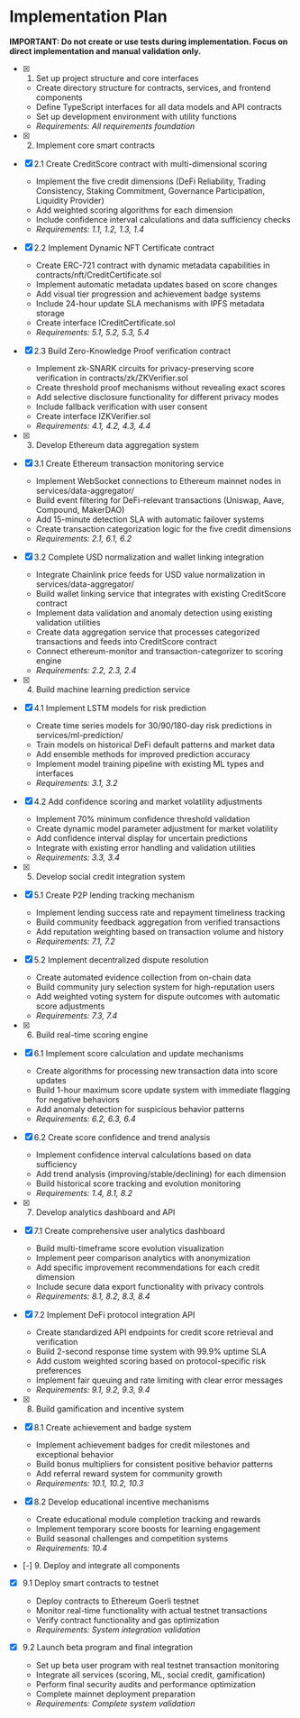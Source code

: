 # Implementation Plan

**IMPORTANT: Do not create or use tests during implementation. Focus on direct implementation and manual validation only.**

- [x] 1. Set up project structure and core interfaces
  - Create directory structure for contracts, services, and frontend components
  - Define TypeScript interfaces for all data models and API contracts
  - Set up development environment with utility functions
  - _Requirements: All requirements foundation_

- [x] 2. Implement core smart contracts
- [x] 2.1 Create CreditScore contract with multi-dimensional scoring
  - Implement the five credit dimensions (DeFi Reliability, Trading Consistency, Staking Commitment, Governance Participation, Liquidity Provider)
  - Add weighted scoring algorithms for each dimension
  - Include confidence interval calculations and data sufficiency checks
  - _Requirements: 1.1, 1.2, 1.3, 1.4_

- [x] 2.2 Implement Dynamic NFT Certificate contract
  - Create ERC-721 contract with dynamic metadata capabilities in contracts/nft/CreditCertificate.sol
  - Implement automatic metadata updates based on score changes
  - Add visual tier progression and achievement badge systems
  - Include 24-hour update SLA mechanisms with IPFS metadata storage
  - Create interface ICreditCertificate.sol
  - _Requirements: 5.1, 5.2, 5.3, 5.4_

- [x] 2.3 Build Zero-Knowledge Proof verification contract
  - Implement zk-SNARK circuits for privacy-preserving score verification in contracts/zk/ZKVerifier.sol
  - Create threshold proof mechanisms without revealing exact scores
  - Add selective disclosure functionality for different privacy modes
  - Include fallback verification with user consent
  - Create interface IZKVerifier.sol
  - _Requirements: 4.1, 4.2, 4.3, 4.4_

- [x] 3. Develop Ethereum data aggregation system
- [x] 3.1 Create Ethereum transaction monitoring service
  - Implement WebSocket connections to Ethereum mainnet nodes in services/data-aggregator/
  - Build event filtering for DeFi-relevant transactions (Uniswap, Aave, Compound, MakerDAO)
  - Add 15-minute detection SLA with automatic failover systems
  - Create transaction categorization logic for the five credit dimensions
  - _Requirements: 2.1, 6.1, 6.2_

- [x] 3.2 Complete USD normalization and wallet linking integration
  - Integrate Chainlink price feeds for USD value normalization in services/data-aggregator/
  - Build wallet linking service that integrates with existing CreditScore contract
  - Implement data validation and anomaly detection using existing validation utilities
  - Create data aggregation service that processes categorized transactions and feeds into CreditScore contract
  - Connect ethereum-monitor and transaction-categorizer to scoring engine
  - _Requirements: 2.2, 2.3, 2.4_

- [x] 4. Build machine learning prediction service
- [x] 4.1 Implement LSTM models for risk prediction
  - Create time series models for 30/90/180-day risk predictions in services/ml-prediction/
  - Train models on historical DeFi default patterns and market data
  - Add ensemble methods for improved prediction accuracy
  - Implement model training pipeline with existing ML types and interfaces
  - _Requirements: 3.1, 3.2_

- [x] 4.2 Add confidence scoring and market volatility adjustments
  - Implement 70% minimum confidence threshold validation
  - Create dynamic model parameter adjustment for market volatility
  - Add confidence interval display for uncertain predictions
  - Integrate with existing error handling and validation utilities
  - _Requirements: 3.3, 3.4_

- [x] 5. Develop social credit integration system
- [x] 5.1 Create P2P lending tracking mechanism
  - Implement lending success rate and repayment timeliness tracking
  - Build community feedback aggregation from verified transactions
  - Add reputation weighting based on transaction volume and history
  - _Requirements: 7.1, 7.2_

- [x] 5.2 Implement decentralized dispute resolution
  - Create automated evidence collection from on-chain data
  - Build community jury selection system for high-reputation users
  - Add weighted voting system for dispute outcomes with automatic score adjustments
  - _Requirements: 7.3, 7.4_

- [x] 6. Build real-time scoring engine
- [x] 6.1 Implement score calculation and update mechanisms
  - Create algorithms for processing new transaction data into score updates
  - Build 1-hour maximum score update system with immediate flagging for negative behaviors
  - Add anomaly detection for suspicious behavior patterns
  - _Requirements: 6.2, 6.3, 6.4_

- [x] 6.2 Create score confidence and trend analysis
  - Implement confidence interval calculations based on data sufficiency
  - Add trend analysis (improving/stable/declining) for each dimension
  - Build historical score tracking and evolution monitoring
  - _Requirements: 1.4, 8.1, 8.2_

- [x] 7. Develop analytics dashboard and API
- [x] 7.1 Create comprehensive user analytics dashboard
  - Build multi-timeframe score evolution visualization
  - Implement peer comparison analytics with anonymization
  - Add specific improvement recommendations for each credit dimension
  - Include secure data export functionality with privacy controls
  - _Requirements: 8.1, 8.2, 8.3, 8.4_

- [x] 7.2 Implement DeFi protocol integration API
  - Create standardized API endpoints for credit score retrieval and verification
  - Build 2-second response time system with 99.9% uptime SLA
  - Add custom weighted scoring based on protocol-specific risk preferences
  - Implement fair queuing and rate limiting with clear error messages
  - _Requirements: 9.1, 9.2, 9.3, 9.4_

- [x] 8. Build gamification and incentive system
- [x] 8.1 Create achievement and badge system
  - Implement achievement badges for credit milestones and exceptional behavior
  - Build bonus multipliers for consistent positive behavior patterns
  - Add referral reward system for community growth
  - _Requirements: 10.1, 10.2, 10.3_

- [x] 8.2 Develop educational incentive mechanisms
  - Create educational module completion tracking and rewards
  - Implement temporary score boosts for learning engagement
  - Build seasonal challenges and competition systems
  - _Requirements: 10.4_

- [-] 9. Deploy and integrate all components
- [x] 9.1 Deploy smart contracts to testnet
  - Deploy contracts to Ethereum Goerli testnet
  - Monitor real-time functionality with actual testnet transactions
  - Verify contract functionality and gas optimization
  - _Requirements: System integration validation_

- [x] 9.2 Launch beta program and final integration
  - Set up beta user program with real testnet transaction monitoring
  - Integrate all services (scoring, ML, social credit, gamification)
  - Perform final security audits and performance optimization
  - Complete mainnet deployment preparation
  - _Requirements: Complete system validation_

